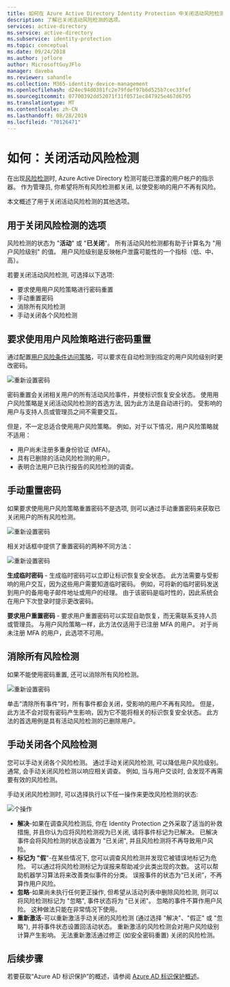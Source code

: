 ```yaml
---
title: 如何在 Azure Active Directory Identity Protection 中关闭活动风险检测Microsoft Docs
description: 了解已关闭活动风险检测的选项。
services: active-directory
ms.service: active-directory
ms.subservice: identity-protection
ms.topic: conceptual
ms.date: 09/24/2018
ms.author: joflore
author: MicrosoftGuyJFlo
manager: daveba
ms.reviewer: sahandle
ms.collection: M365-identity-device-management
ms.openlocfilehash: d24ec94d0381fc2e79fdef97b6d525b7cec33fef
ms.sourcegitcommit: 07700392dd52071f31f0571ec847925e467d6795
ms.translationtype: MT
ms.contentlocale: zh-CN
ms.lasthandoff: 08/28/2019
ms.locfileid: "70126471"
---
```

# <a name="how-to-close-active-risk-detections"></a>如何：关闭活动风险检测

在出现[风险检测](../reports-monitoring/concept-risk-events.md)时, Azure Active Directory 检测可能已泄露的用户帐户的指示器。 作为管理员, 你希望将所有风险检测都关闭, 以使受影响的用户不再有风险。

本文概述了用于关闭活动风险检测的其他选项。

## <a name="options-to-close-risk-detections"></a>用于关闭风险检测的选项 

风险检测的状态为 "**活动**" 或 "**已关闭**"。 所有活动风险检测都有助于计算名为 "用户风险级别" 的值。 用户风险级别是反映帐户泄露可能性的一个指标（低、中、高）。 

若要关闭活动风险检测, 可选择以下选项:

- 要求使用用户风险策略进行密码重置
- 手动重置密码
- 消除所有风险检测 
- 手动关闭各个风险检测

## <a name="require-password-reset-with-a-user-risk-policy"></a>要求使用用户风险策略进行密码重置

通过配置[用户风险条件访问策略](howto-user-risk-policy.md)，可以要求在自动检测到指定的用户风险级别时更改密码。 

![重新设置密码](./media/howto-close-active-risk-events/13.png)

密码重置会关闭相关用户的所有活动风险事件，并使标识恢复安全状态。 使用用户风险策略是关闭活动风险检测的首选方法, 因为此方法是自动进行的。 受影响的用户与支持人员或管理员之间不需要交互。

但是，不一定总适合使用用户风险策略。 例如，对于以下情况，用户风险策略就不适用：

- 用户尚未注册多重身份验证 (MFA)。
- 具有已删除的活动风险检测的用户。
- 表明合法用户已执行报告的风险检测的调查。

## <a name="manual-password-reset"></a>手动重置密码

如果要求使用用户风险策略重置密码不是选项, 则可以通过手动重置密码来获取已关闭用户的所有风险检测。

![重新设置密码](./media/howto-close-active-risk-events/04.png)

相关对话框中提供了重置密码的两种不同方法：

![重新设置密码](./media/howto-close-active-risk-events/05.png)

**生成临时密码** - 生成临时密码可以立即让标识恢复安全状态。 此方法需要与受影响的用户交互，因为这些用户需要知道临时密码。 例如，可将新的临时密码发送到用户的备用电子邮件地址或用户的经理。 由于该密码是临时性的，因此系统会在用户下次登录时提示更改密码。

**要求用户重置密码** - 要求用户重置密码可以实现自助恢复，而无需联系支持人员或管理员。 与用户风险策略一样，此方法仅适用于已注册 MFA 的用户。 对于尚未注册 MFA 的用户，此选项不可用。

## <a name="dismiss-all-risk-detections"></a>消除所有风险检测

如果不能使用密码重置, 还可以消除所有风险检测。 

![重新设置密码](./media/howto-close-active-risk-events/03.png)

单击“清除所有事件”时，所有事件都会关闭，受影响的用户不再有风险。 但是，此方法不会对现有密码产生影响，因为它不能将相关的标识恢复安全状态。 此方法的首选用例是具有活动风险检测的已删除用户。 

## <a name="close-individual-risk-detections-manually"></a>手动关闭各个风险检测

您可以手动关闭各个风险检测。 通过手动关闭风险检测, 可以降低用户风险级别。 通常, 会手动关闭风险检测以响应相关调查。 例如, 当与用户交谈时, 会发现不再需要有效的风险检测。 
 
手动关闭风险检测时, 可以选择执行以下任一操作来更改风险检测的状态:

![个操作](./media/howto-close-active-risk-events/06.png)

- **解决**-如果在调查风险检测后, 你在 Identity Protection 之外采取了适当的补救措施, 并且你认为应将风险检测视为已关闭, 请将事件标记为已解决。 已解决事件会将风险检测的状态设置为 "已关闭", 并且风险检测将不再导致用户风险。
- **标记为 "假**"-在某些情况下, 您可以调查风险检测并发现它被错误地标记为危险。 可以通过将风险检测标记为误报来帮助减少此类出现的次数。 这可以帮助机器学习算法将来改善类似事件的分类。 误报事件的状态为“已关闭”，不再算作用户风险。
- **忽略**-如果尚未执行任何更正操作, 但希望从活动列表中删除风险检测, 则可以将风险检测标记为 "忽略", 事件状态将为 "已关闭"。 忽略的事件不算作用户风险。 这种做法只能在非常情况下使用。
- **重新激活**-可以重新激活手动关闭的风险检测 (通过选择 "解决"、"假正" 或 "忽略"), 并将事件状态设置回活动状态。 重新激活的风险检测会对用户风险级别计算产生影响。 无法重新激活通过修正 (如安全密码重置) 关闭的风险检测。

## <a name="next-steps"></a>后续步骤

若要获取“Azure AD 标识保护”的概述，请参阅 [Azure AD 标识保护概述](overview.md)。
